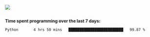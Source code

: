 [![](https://img.shields.io/badge/discord-jonatsp%234844-7289DA?logo=discord)](https://discord.com/users/239510668687048717)

##
**Time spent programming over the last 7 days:**
<!--START_SECTION:waka-->
```text
Python       4 hrs 50 mins   █████████████████████████   99.87 % 
```
<!--END_SECTION:waka-->
##
